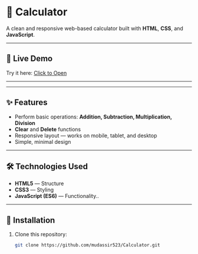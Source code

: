 
# 🧮 Calculator

A clean and responsive web-based calculator built with **HTML**, **CSS**, and **JavaScript**.

---

## 🔗 Live Demo
Try it here: [Click to Open](https://mudassir523.github.io/Calculator/)

---

---

## ✨ Features
- Perform basic operations: **Addition, Subtraction, Multiplication, Division**
- **Clear** and **Delete** functions
- Responsive layout — works on mobile, tablet, and desktop
- Simple, minimal design

---

## 🛠️ Technologies Used
- **HTML5** — Structure  
- **CSS3** — Styling  
- **JavaScript (ES6)** — Functionality.. 

---

## 📂 Installation
1. Clone this repository:
   ```bash
   git clone https://github.com/mudassir523/Calculator.git
